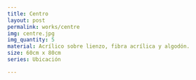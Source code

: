 ```yaml
---
title: Centro
layout: post
permalink: works/centre
img: centre.jpg
img_quantity: 5
material: Acrílico sobre lienzo, fibra acrílica y algodón. 
size: 60cm x 80cm
series: Ubicación

---
```


